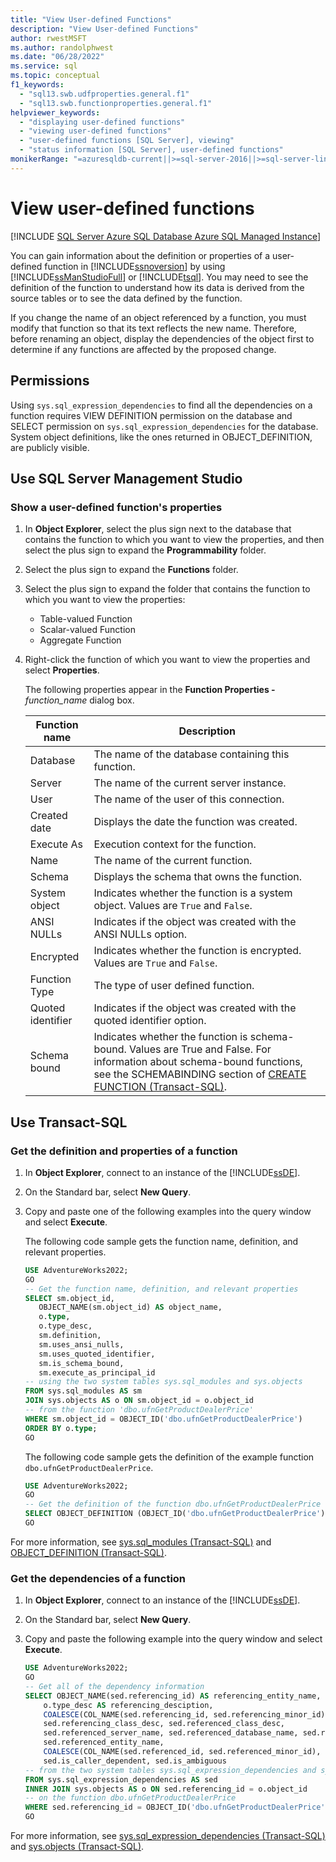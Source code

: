 ```yaml
---
title: "View User-defined Functions"
description: "View User-defined Functions"
author: rwestMSFT
ms.author: randolphwest
ms.date: "06/28/2022"
ms.service: sql
ms.topic: conceptual
f1_keywords:
  - "sql13.swb.udfproperties.general.f1"
  - "sql13.swb.functionproperties.general.f1"
helpviewer_keywords:
  - "displaying user-defined functions"
  - "viewing user-defined functions"
  - "user-defined functions [SQL Server], viewing"
  - "status information [SQL Server], user-defined functions"
monikerRange: "=azuresqldb-current||>=sql-server-2016||>=sql-server-linux-2017||=azuresqldb-mi-current"
---
```

# View user-defined functions

[!INCLUDE [SQL Server Azure SQL Database Azure SQL Managed Instance](../../includes/applies-to-version/sql-asdb-asdbmi.md)]

You can gain information about the definition or properties of a user-defined function in [!INCLUDE[ssnoversion](../../includes/ssnoversion-md.md)] by using [!INCLUDE[ssManStudioFull](../../includes/ssmanstudiofull-md.md)] or [!INCLUDE[tsql](../../includes/tsql-md.md)]. You may need to see the definition of the function to understand how its data is derived from the source tables or to see the data defined by the function.

If you change the name of an object referenced by a function, you must modify that function so that its text reflects the new name. Therefore, before renaming an object, display the dependencies of the object first to determine if any functions are affected by the proposed change.

## Permissions

Using `sys.sql_expression_dependencies` to find all the dependencies on a function requires VIEW DEFINITION permission on the database and SELECT permission on `sys.sql_expression_dependencies` for the database. System object definitions, like the ones returned in OBJECT_DEFINITION, are publicly visible.

## <a id="SSMSProcedure"></a> Use SQL Server Management Studio

### Show a user-defined function's properties

1. In **Object Explorer**, select the plus sign next to the database that contains the function to which you want to view the properties, and then select the plus sign to expand the **Programmability** folder.

1. Select the plus sign to expand the **Functions** folder.

1. Select the plus sign to expand the folder that contains the function to which you want to view the properties:

   - Table-valued Function
   - Scalar-valued Function
   - Aggregate Function

1. Right-click the function of which you want to view the properties and select **Properties**.

   The following properties appear in the **Function Properties -** *function_name* dialog box.

   |Function name|Description|
   | --- | --- |
   |Database|The name of the database containing this function.|
   |Server|The name of the current server instance.|
   |User|The name of the user of this connection.|
   |Created date|Displays the date the function was created.|
   |Execute As|Execution context for the function.|
   |Name|The name of the current function.|
   |Schema|Displays the schema that owns the function.|
   |System object|Indicates whether the function is a system object. Values are `True` and `False`.|
   |ANSI NULLs|Indicates if the object was created with the ANSI NULLs option.|
   |Encrypted|Indicates whether the function is encrypted. Values are `True` and `False`.|
   |Function Type|The type of user defined function.|
   |Quoted identifier|Indicates if the object was created with the quoted identifier option.|
   |Schema bound|Indicates whether the function is schema-bound. Values are True and False. For information about schema-bound functions, see the SCHEMABINDING section of [CREATE FUNCTION &#40;Transact-SQL&#41;](../../t-sql/statements/create-function-transact-sql.md).|

## <a id="TsqlProcedure"></a> Use Transact-SQL

### Get the definition and properties of a function

1. In **Object Explorer**, connect to an instance of the [!INCLUDE[ssDE](../../includes/ssde-md.md)].

1. On the Standard bar, select **New Query**.

1. Copy and paste one of the following examples into the query window and select **Execute**.

   The following code sample gets the function name, definition, and relevant properties.

   ```sql
   USE AdventureWorks2022;
   GO
   -- Get the function name, definition, and relevant properties
   SELECT sm.object_id,
      OBJECT_NAME(sm.object_id) AS object_name,
      o.type,
      o.type_desc,
      sm.definition,
      sm.uses_ansi_nulls,
      sm.uses_quoted_identifier,
      sm.is_schema_bound,
      sm.execute_as_principal_id
   -- using the two system tables sys.sql_modules and sys.objects
   FROM sys.sql_modules AS sm
   JOIN sys.objects AS o ON sm.object_id = o.object_id
   -- from the function 'dbo.ufnGetProductDealerPrice'
   WHERE sm.object_id = OBJECT_ID('dbo.ufnGetProductDealerPrice')
   ORDER BY o.type;
   GO
   ```

   The following code sample gets the definition of the example function `dbo.ufnGetProductDealerPrice`.

   ```sql
   USE AdventureWorks2022;
   GO
   -- Get the definition of the function dbo.ufnGetProductDealerPrice
   SELECT OBJECT_DEFINITION (OBJECT_ID('dbo.ufnGetProductDealerPrice')) AS ObjectDefinition;
   GO
   ```

For more information, see [sys.sql_modules &#40;Transact-SQL&#41;](../../relational-databases/system-catalog-views/sys-sql-modules-transact-sql.md) and [OBJECT_DEFINITION &#40;Transact-SQL&#41;](../../t-sql/functions/object-definition-transact-sql.md).

### Get the dependencies of a function

1. In **Object Explorer**, connect to an instance of the [!INCLUDE[ssDE](../../includes/ssde-md.md)].

1. On the Standard bar, select **New Query**.

1. Copy and paste the following example into the query window and select **Execute**.

   ```sql
   USE AdventureWorks2022;
   GO
   -- Get all of the dependency information
   SELECT OBJECT_NAME(sed.referencing_id) AS referencing_entity_name,
       o.type_desc AS referencing_desciption,
       COALESCE(COL_NAME(sed.referencing_id, sed.referencing_minor_id), '(n/a)') AS referencing_minor_id,
       sed.referencing_class_desc, sed.referenced_class_desc,
       sed.referenced_server_name, sed.referenced_database_name, sed.referenced_schema_name,
       sed.referenced_entity_name,
       COALESCE(COL_NAME(sed.referenced_id, sed.referenced_minor_id), '(n/a)') AS referenced_column_name,
       sed.is_caller_dependent, sed.is_ambiguous
   -- from the two system tables sys.sql_expression_dependencies and sys.object
   FROM sys.sql_expression_dependencies AS sed
   INNER JOIN sys.objects AS o ON sed.referencing_id = o.object_id
   -- on the function dbo.ufnGetProductDealerPrice
   WHERE sed.referencing_id = OBJECT_ID('dbo.ufnGetProductDealerPrice');
   GO
   ```

For more information, see [sys.sql_expression_dependencies &#40;Transact-SQL&#41;](../../relational-databases/system-catalog-views/sys-sql-expression-dependencies-transact-sql.md) and [sys.objects &#40;Transact-SQL&#41;](../../relational-databases/system-catalog-views/sys-objects-transact-sql.md).
